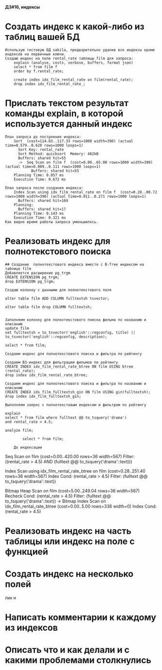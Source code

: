 **ДЗ#16, индексы**
# Создать индекс к какой-либо из таблиц вашей БД
	Использую тестовую БД sakila, предварительно удалив все индексы кроме индексов на первичные ключи.
	Создаю индекс на поле rental_rate таблицы film для запроса:
		explain (analyse, costs, verbose, buffers, format json)
		select * from film f 
		order by f.rental_rate;
		
		create index idx_film_rental_rate on film(rental_rate);
		drop index idx_film_rental_rate_;
# Прислать текстом результат команды explain, в которой используется данный индекс
	План запроса до построения индекса: 
		Sort  (cost=114.83..117.33 rows=1000 width=390) (actual time=0.579..0.620 rows=1000 loops=1)
		  Sort Key: rental_rate
		  Sort Method: quicksort  Memory: 462kB
		  Buffers: shared hit=55
		  ->  Seq Scan on film f  (cost=0.00..65.00 rows=1000 width=390) (actual time=0.009..0.111 rows=1000 loops=1)
		        Buffers: shared hit=55
		Planning Time: 0.057 ms
		Execution Time: 0.672 ms

	План запроса после создания индекса:
		Index Scan using idx_film_rental_rate on film f  (cost=0.28..80.72 rows=1000 width=390) (actual time=0.011..0.271 rows=1000 loops=1)
		  Buffers: shared hit=169
		Planning:
		  Buffers: shared hit=17
		Planning Time: 0.143 ms
		Execution Time: 0.321 ms
 	Как видно время работы запроса уменьшилось.

# Реализовать индекс для полнотекстового поиска

	## Создание  полнотекстового индекса вместе с B-Tree индексом на таблице film
	Добавляется расширение pg_trgm 
	CREATE EXTENSION pg_trgm;
	drop EXTENSION pg_trgm;

	Создаю колонку с данными для полнотекстового поля
	
	alter table film ADD COLUMN fulltextsh tsvector;
	
	alter table film drop COLUMN fulltextsh;

	
	Заполняем колонку для полнотекстового поиска фильма по названию и описанию
	update film 
	set fulltextsh = to_tsvector('english'::regconfig, title) || to_tsvector('english'::regconfig, description);

	select * from film;
	
	Создаем индекс для полнотекстового поиска и фильтра по рейтингу
	
	Создаем B3-индекс для фильтрации фильмов по рейтингу
	CREATE INDEX idx_film_rental_rate_btree ON film USING btree (rental_rate);
    drop index idx_film_rental_rate_btree;
     
	Создаем индекс для полнотекстового поиска и фильтра по названию и описанию
	CREATE INDEX idx_film_fulltextsh_gin ON film USING gin(fulltextsh);
	drop index idx_film_fulltextsh_gin;

	Выполняем запрос с полнотекстовым индексом и фильтром по рейтингу
	
	explain
	select * from film where fulltext @@ to_tsquery('drama')
	and rental_rate > 4.5;

	analyze film;

			select * from film;

		До индексации
Seq Scan on film  (cost=0.00..420.00 rows=36 width=567)
  Filter: ((rental_rate > 4.5) AND (fulltext @@ to_tsquery('drama'::text)))
		
  Index Scan using idx_film_rental_rate_btree on film  (cost=0.28..251.40 rows=36 width=567)
  Index Cond: (rental_rate > 4.5)
  Filter: (fulltext @@ to_tsquery('drama'::text))
  
  
Bitmap Heap Scan on film  (cost=5.00..249.04 rows=36 width=567)
  Recheck Cond: (rental_rate > 4.5)
  Filter: (fulltext @@ to_tsquery('drama'::text))
  ->  Bitmap Index Scan on idx_film_rental_rate_btree  (cost=0.00..5.00 rows=336 width=0)
        Index Cond: (rental_rate > 4.5)
		
# Реализовать индекс на часть таблицы или индекс на поле с функцией

# Создать индекс на несколько полей
лик н

# Написать комментарии к каждому из индексов


# Описать что и как делали и с какими проблемами столкнулись



